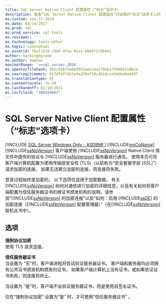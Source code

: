 ```yaml
---
title: SQL Server Native Client 配置属性（“标志”选项卡）
description: 查看“SQL Server Native Client 配置属性”对话框的“标志”选项卡上的选项。
ms.custom: seo-lt-2019
ms.date: 03/14/2017
ms.prod: sql
ms.prod_service: sql-tools
ms.reviewer: ''
ms.technology: tools-other
ms.topic: conceptual
ms.assetid: 59af121d-c8b9-4faa-91a1-b664f2c9b441
author: markingmyname
ms.author: maghan
monikerRange: '>=sql-server-2016'
ms.openlocfilehash: 582c05b7dad6d952aeec4a2f9464759069159b2a
ms.sourcegitcommit: 917df4ffd22e4a229af7dc481dcce3ebba0aa4d7
ms.translationtype: HT
ms.contentlocale: zh-CN
ms.lasthandoff: 02/10/2021
ms.locfileid: "100349602"
---
```

# <a name="sql-server-native-client-configuration-properties-flags-tab"></a>SQL Server Native Client 配置属性（“标志”选项卡）
[!INCLUDE [SQL Server Windows Only - ASDBMI ](../../includes/applies-to-version/sql-windows-only-asdbmi.md)]
  [!INCLUDE[msCoName](../../includes/msconame-md.md)] [!INCLUDE[ssNoVersion](../../includes/ssnoversion-md.md)] 客户端使用 [!INCLUDE[ssNoVersion](../../includes/ssnoversion-md.md)] Native Client 库文件中提供的协议与 [!INCLUDE[ssNoVersion](../../includes/ssnoversion-md.md)] 服务器进行通信。 使用本页可将客户端计算机配置为使用传输层安全性 (TLS)（以前称为“安全套接字层 (SSL)”）请求加密的连接。 如果无法建立加密的连接，则连接将失败。  
  
 登录过程始终是加密的。 以下选项仅适用于加密数据。 有关 [!INCLUDE[ssNoVersion](../../includes/ssnoversion-md.md)] 如何对通信进行加密的详细信息，以及有关如何将客户端配置为信任服务器证书的根证书颁发机构的说明，请参阅“[!INCLUDE[ssNoVersion](../../includes/ssnoversion-md.md)] 的加密连接”以及“如何：启用 [!INCLUDE[ssDE](../../includes/ssde-md.md)] 的加密连接（[!INCLUDE[ssNoVersion](../../includes/ssnoversion-md.md)] 配置管理器）”（在[!INCLUDE[ssNoVersion](../../includes/ssnoversion-md.md)] 联机丛书中）。  
  
## <a name="options"></a>选项  
 **强制协议加密**  
 使用 TLS 请求连接。  
  
 **信任服务器证书**  
 当设置为  “否”时，客户端进程将尝试验证服务器证书。 客户端和服务器均必须拥有公共证书颁发机构颁发的证书。 如果客户端计算机上没有证书，或如果验证证书失败，则连接将终止。  
  
 当设置为  “是”时，客户端不会验证服务器证书，而是使用自签名证书。  
  
 仅在“强制协议加密”  设置为“是”  时，才可使用“信任服务器证书”  。  
  
  
